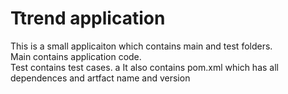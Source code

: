 # Ttrend application

This is a small applicaiton which contains main and test folders.  
Main contains application code.  
Test contains test cases.  a
It also contains pom.xml which has all dependences and artfact name and version

